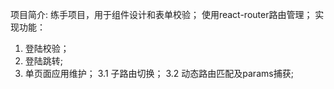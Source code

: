 项目简介:
练手项目，用于组件设计和表单校验；
使用react-router路由管理；
实现功能：
1. 登陆校验；
2. 登陆跳转;
3. 单页面应用维护；
  3.1 子路由切换；
  3.2 动态路由匹配及params捕获;
